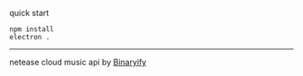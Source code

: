 quick start
```
npm install
electron .
```

---
netease cloud music api by [Binaryify](https://binaryify.github.io)


